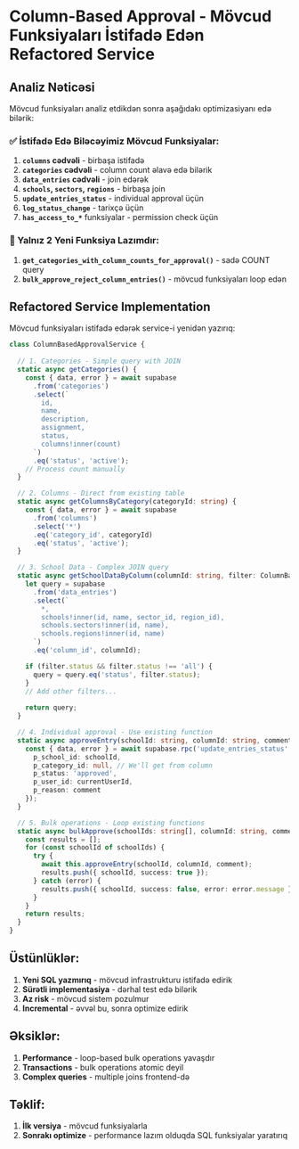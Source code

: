 # Column-Based Approval - Mövcud Funksiyaları İstifadə Edən Refactored Service

## Analiz Nəticəsi

Mövcud funksiyaları analiz etdikdən sonra aşağıdakı optimizasiyanı edə bilərik:

### ✅ İstifadə Edə Biləcəyimiz Mövcud Funksiyalar:

1. **`columns` cədvəli** - birbaşa istifadə
2. **`categories` cədvəli** - column count əlavə edə bilərik  
3. **`data_entries` cədvəli** - join edərək
4. **`schools`, `sectors`, `regions`** - birbaşa join
5. **`update_entries_status`** - individual approval üçün
6. **`log_status_change`** - tarixçə üçün
7. **`has_access_to_*`** funksiyalar - permission check üçün

### 🔧 Yalnız 2 Yeni Funksiya Lazımdır:

1. **`get_categories_with_column_counts_for_approval()`** - sadə COUNT query
2. **`bulk_approve_reject_column_entries()`** - mövcud funksiyaları loop edən

## Refactored Service Implementation

Mövcud funksiyaları istifadə edərək service-i yenidən yazırıq:

```typescript
class ColumnBasedApprovalService {
  
  // 1. Categories - Simple query with JOIN
  static async getCategories() {
    const { data, error } = await supabase
      .from('categories')
      .select(`
        id,
        name,
        description,
        assignment,
        status,
        columns!inner(count)
      `)
      .eq('status', 'active');
    // Process count manually
  }

  // 2. Columns - Direct from existing table
  static async getColumnsByCategory(categoryId: string) {
    const { data, error } = await supabase
      .from('columns')
      .select('*')
      .eq('category_id', categoryId)
      .eq('status', 'active');
  }

  // 3. School Data - Complex JOIN query
  static async getSchoolDataByColumn(columnId: string, filter: ColumnBasedFilter) {
    let query = supabase
      .from('data_entries')
      .select(`
        *,
        schools!inner(id, name, sector_id, region_id),
        schools.sectors!inner(id, name),
        schools.regions!inner(id, name)
      `)
      .eq('column_id', columnId);

    if (filter.status && filter.status !== 'all') {
      query = query.eq('status', filter.status);
    }
    // Add other filters...
    
    return query;
  }

  // 4. Individual approval - Use existing function
  static async approveEntry(schoolId: string, columnId: string, comment?: string) {
    const { data, error } = await supabase.rpc('update_entries_status', {
      p_school_id: schoolId,
      p_category_id: null, // We'll get from column
      p_status: 'approved',
      p_user_id: currentUserId,
      p_reason: comment
    });
  }

  // 5. Bulk operations - Loop existing functions
  static async bulkApprove(schoolIds: string[], columnId: string, comment?: string) {
    const results = [];
    for (const schoolId of schoolIds) {
      try {
        await this.approveEntry(schoolId, columnId, comment);
        results.push({ schoolId, success: true });
      } catch (error) {
        results.push({ schoolId, success: false, error: error.message });
      }
    }
    return results;
  }
}
```

## Üstünlüklər:

1. **Yeni SQL yazmırıq** - mövcud infrastrukturu istifadə edirik
2. **Sürətli implementasiya** - dərhal test edə bilərik  
3. **Az risk** - mövcud sistem pozulmur
4. **Incremental** - əvvəl bu, sonra optimize edirik

## Əksiklər:

1. **Performance** - loop-based bulk operations yavaşdır
2. **Transactions** - bulk operations atomic deyil
3. **Complex queries** - multiple joins frontend-də

## Təklif:

1. **İlk versiya** - mövcud funksiyalarla
2. **Sonrakı optimize** - performance lazım olduqda SQL funksiyalar yaratırıq
